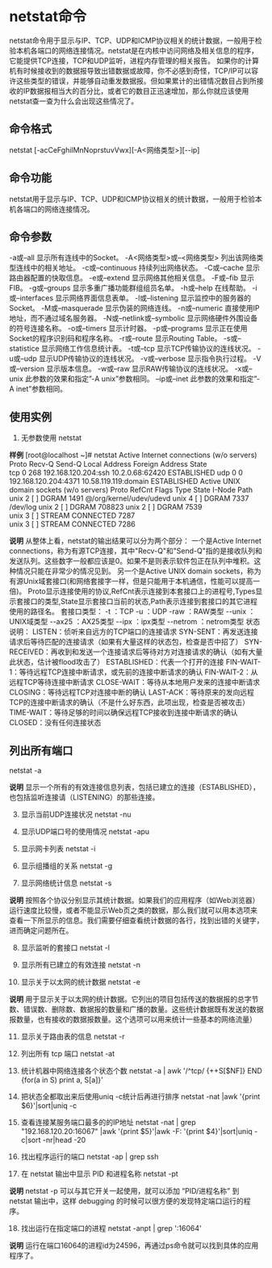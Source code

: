 # netstat命令
netstat命令用于显示与IP、TCP、UDP和ICMP协议相关的统计数据，一般用于检验本机各端口的网络连接情况。netstat是在内核中访问网络及相关信息的程序，它能提供TCP连接，TCP和UDP监听，进程内存管理的相关报告。
如果你的计算机有时候接收到的数据报导致出错数据或故障，你不必感到奇怪，TCP/IP可以容许这些类型的错误，并能够自动重发数据报。但如果累计的出错情况数目占到所接收的IP数据报相当大的百分比，或者它的数目正迅速增加，那么你就应该使用netstat查一查为什么会出现这些情况了。

## 命令格式
netstat [-acCeFghilMnNoprstuvVwx][-A<网络类型>][--ip]

## 命令功能
netstat用于显示与IP、TCP、UDP和ICMP协议相关的统计数据，一般用于检验本机各端口的网络连接情况。

## 命令参数
-a或–all 显示所有连线中的Socket。
-A<网络类型>或–<网络类型> 列出该网络类型连线中的相关地址。
-c或–continuous 持续列出网络状态。
-C或–cache 显示路由器配置的快取信息。
-e或–extend 显示网络其他相关信息。
-F或–fib 显示FIB。
-g或–groups 显示多重广播功能群组组员名单。
-h或–help 在线帮助。
-i或–interfaces 显示网络界面信息表单。
-l或–listening 显示监控中的服务器的Socket。
-M或–masquerade 显示伪装的网络连线。
-n或–numeric 直接使用IP地址，而不通过域名服务器。
-N或–netlink或–symbolic 显示网络硬件外围设备的符号连接名称。
-o或–timers 显示计时器。
-p或–programs 显示正在使用Socket的程序识别码和程序名称。
-r或–route 显示Routing Table。
-s或–statistice 显示网络工作信息统计表。
-t或–tcp 显示TCP传输协议的连线状况。
-u或–udp 显示UDP传输协议的连线状况。
-v或–verbose 显示指令执行过程。
-V或–version 显示版本信息。
-w或–raw 显示RAW传输协议的连线状况。
-x或–unix 此参数的效果和指定”-A unix”参数相同。
–ip或–inet 此参数的效果和指定”-A inet”参数相同。

## 使用实例
1. 无参数使用
netstat

**样例**
[root@localhost ~]# netstat
Active Internet connections (w/o servers)
Proto Recv-Q Send-Q Local Address               Foreign Address             State      
tcp        0    268 192.168.120.204:ssh         10.2.0.68:62420             ESTABLISHED 
udp        0      0 192.168.120.204:4371        10.58.119.119:domain        ESTABLISHED 
Active UNIX domain sockets (w/o servers)
Proto RefCnt Flags       Type       State         I-Node Path
unix  2      [ ]         DGRAM                    1491   @/org/kernel/udev/udevd
unix  4      [ ]         DGRAM                    7337   /dev/log
unix  2      [ ]         DGRAM                    708823 
unix  2      [ ]         DGRAM                    7539   
unix  3      [ ]         STREAM     CONNECTED     7287   
unix  3      [ ]         STREAM     CONNECTED     7286   

**说明**
从整体上看，netstat的输出结果可以分为两个部分：
一个是Active Internet connections，称为有源TCP连接，其中"Recv-Q"和"Send-Q"指的是接收队列和发送队列。这些数字一般都应该是0。如果不是则表示软件包正在队列中堆积。这种情况只能在非常少的情况见到。
另一个是Active UNIX domain sockets，称为有源Unix域套接口(和网络套接字一样，但是只能用于本机通信，性能可以提高一倍)。
Proto显示连接使用的协议,RefCnt表示连接到本套接口上的进程号,Types显示套接口的类型,State显示套接口当前的状态,Path表示连接到套接口的其它进程使用的路径名。
套接口类型：
-t ：TCP
-u ：UDP
-raw ：RAW类型
--unix ：UNIX域类型
--ax25 ：AX25类型
--ipx ：ipx类型
--netrom ：netrom类型
状态说明：
LISTEN：侦听来自远方的TCP端口的连接请求
SYN-SENT：再发送连接请求后等待匹配的连接请求（如果有大量这样的状态包，检查是否中招了）
SYN-RECEIVED：再收到和发送一个连接请求后等待对方对连接请求的确认（如有大量此状态，估计被flood攻击了）
ESTABLISHED：代表一个打开的连接
FIN-WAIT-1：等待远程TCP连接中断请求，或先前的连接中断请求的确认
FIN-WAIT-2：从远程TCP等待连接中断请求
CLOSE-WAIT：等待从本地用户发来的连接中断请求
CLOSING：等待远程TCP对连接中断的确认
LAST-ACK：等待原来的发向远程TCP的连接中断请求的确认（不是什么好东西，此项出现，检查是否被攻击）
TIME-WAIT：等待足够的时间以确保远程TCP接收到连接中断请求的确认
CLOSED：没有任何连接状态
 

## 列出所有端口
netstat -a

**说明**
显示一个所有的有效连接信息列表，包括已建立的连接（ESTABLISHED），也包括监听连接请（LISTENING）的那些连接。
 
3. 显示当前UDP连接状况
netstat -nu

4. 显示UDP端口号的使用情况
netstat -apu

5. 显示网卡列表
netstat -i
 
6. 显示组播组的关系
netstat -g

7. 显示网络统计信息
netstat -s

**说明**
按照各个协议分别显示其统计数据。如果我们的应用程序（如Web浏览器）运行速度比较慢，或者不能显示Web页之类的数据，那么我们就可以用本选项来查看一下所显示的信息。我们需要仔细查看统计数据的各行，找到出错的关键字，进而确定问题所在。
 
8. 显示监听的套接口
netstat -l
 
9. 显示所有已建立的有效连接
netstat -n

10. 显示关于以太网的统计数据
netstat -e

**说明**
用于显示关于以太网的统计数据。它列出的项目包括传送的数据报的总字节数、错误数、删除数、数据报的数量和广播的数量。这些统计数据既有发送的数据报数量，也有接收的数据报数量。这个选项可以用来统计一些基本的网络流量）
 
11. 显示关于路由表的信息
netstat -r

12. 列出所有 tcp 端口
netstat -at

13. 统计机器中网络连接各个状态个数
netstat -a | awk '/^tcp/ {++S[$NF]} END {for(a in S) print a, S[a]}'

14. 把状态全都取出来后使用uniq -c统计后再进行排序
netstat -nat |awk '{print $6}'|sort|uniq -c

15. 查看连接某服务端口最多的的IP地址
netstat -nat | grep "192.168.120.20:16067" |awk '{print $5}'|awk -F: '{print $4}'|sort|uniq -c|sort -nr|head -20

16. 找出程序运行的端口
netstat -ap | grep ssh
 
17. 在 netstat 输出中显示 PID 和进程名称
netstat -pt

**说明**
netstat -p 可以与其它开关一起使用，就可以添加 “PID/进程名称” 到 netstat 输出中，这样 debugging 的时候可以很方便的发现特定端口运行的程序。
 
18. 找出运行在指定端口的进程
netstat -anpt | grep ':16064'

**说明**
运行在端口16064的进程id为24596，再通过ps命令就可以找到具体的应用程序了。